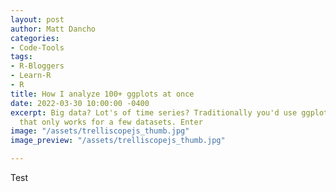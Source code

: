 ```yaml
---
layout: post
author: Matt Dancho
categories:
- Code-Tools
tags:
- R-Bloggers
- Learn-R
- R
title: How I analyze 100+ ggplots at once
date: 2022-03-30 10:00:00 -0400
excerpt: Big data? Lot's of time series? Traditionally you'd use ggplot facets. But
  that only works for a few datasets. Enter
image: "/assets/trelliscopejs_thumb.jpg"
image_preview: "/assets/trelliscopejs_thumb.jpg"

---
```

Test